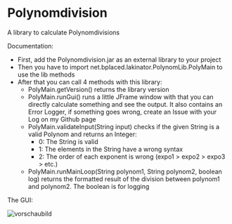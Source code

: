 # Polynomdivision
A library to calculate Polynomdivisions

Documentation:
- First, add the Polynomdivision.jar as an external library to your project
- Then you have to import net.bplaced.lakinator.PolynomLib.PolyMain to use the lib methods
- After that you can call 4 methods with this library:
  - PolyMain.getVersion() returns the library version
  - PolyMain.runGui() runs a little JFrame window with that you can directly calculate something and see the output.
    It also contains an Error Logger, if something goes wrong, create an Issue with your Log on my Github page
  - PolyMain.validateInput(String input) checks if the given String is a valid Polynom and returns an Integer:
     - 0: The String is valid
     - 1: The elements in the String have a wrong syntax
     - 2: The order of each exponent is wrong (expo1 > expo2 > expo3 > etc.)
  - PolyMain.runMainLoop(String polynom1, String polynom2, boolean log) returns the formatted result of the division between polynom1 and polynom2.
    The boolean is for logging

The GUI:

![vorschaubild](https://cloud.githubusercontent.com/assets/21976072/23831925/18405f00-072b-11e7-9927-9d69af3327f8.png)
